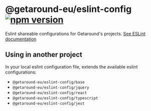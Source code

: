 # @getaround-eu/eslint-config [![npm version](https://badge.fury.io/js/%40drivy%2Feslint-config.svg)](https://badge.fury.io/js/%40drivy%2Feslint-config)

Eslint shareable configurations for Getaround's projects. [See ESLint documentation](https://eslint.org/docs/developer-guide/shareable-configs)

## Using in another project

In your local eslint configuration file, extends the available eslint configurations:

- `@getaround-eu/eslint-config/base`
- `@getaround-eu/eslint-config/jquery`
- `@getaround-eu/eslint-config/react`
- `@getaround-eu/eslint-config/typescript`
- `@getaround-eu/eslint-config/jest`
